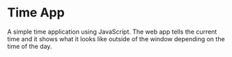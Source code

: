 # Time App

A simple time application using JavaScript. The web app tells the current time and it shows what it looks like outside of the window depending on the time of the day.

